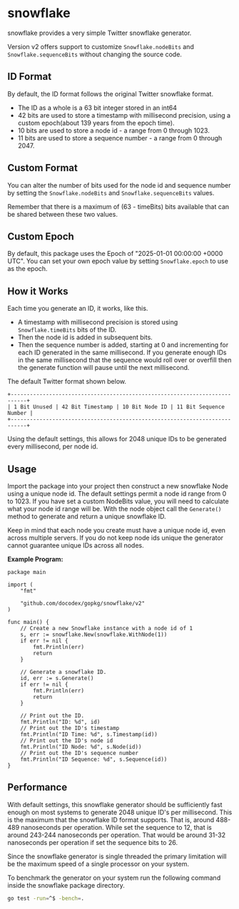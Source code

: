 # snowflake

snowflake provides a very simple Twitter snowflake generator.

Version v2 offers support to customize `Snowflake.nodeBits` and `Snowflake.sequenceBits` without changing the source code.

## ID Format

By default, the ID format follows the original Twitter snowflake format.

* The ID as a whole is a 63 bit integer stored in an int64
* 42 bits are used to store a timestamp with millisecond precision, using a custom epoch(about 139 years from the epoch time).
* 10 bits are used to store a node id - a range from 0 through 1023.
* 11 bits are used to store a sequence number - a range from 0 through 2047.

## Custom Format

You can alter the number of bits used for the node id and sequence number by setting the `Snowflake.nodeBits` and `Snowflake.sequenceBits` values.

Remember that there is a maximum of (63 - timeBits) bits available that can be shared between these two values.

## Custom Epoch

By default, this package uses the Epoch of "2025-01-01 00:00:00 +0000 UTC". You can set your own epoch value by setting `Snowflake.epoch` to use as the epoch.

## How it Works

Each time you generate an ID, it works, like this.

* A timestamp with millisecond precision is stored using `Snowflake.timeBits` bits of the ID.
* Then the node id is added in subsequent bits.
* Then the sequence number is added, starting at 0 and incrementing for each ID generated in the same millisecond. If you generate enough IDs in the same millisecond that the sequence would roll over or overfill then the generate function will pause until the next millisecond.

The default Twitter format shown below.

```
+---------------------------------------------------------------------------+
| 1 Bit Unused | 42 Bit Timestamp | 10 Bit Node ID | 11 Bit Sequence Number |
+---------------------------------------------------------------------------+
```

Using the default settings, this allows for 2048 unique IDs to be generated every millisecond, per node id.

## Usage

Import the package into your project then construct a new snowflake Node using a
unique node id. The default settings permit a node id range from 0 to 1023.
If you have set a custom NodeBits value, you will need to calculate what your
node id range will be. With the node object call the `Generate()` method to
generate and return a unique snowflake ID.

Keep in mind that each node you create must have a unique node id, even
across multiple servers.  If you do not keep node ids unique the generator
cannot guarantee unique IDs across all nodes.

**Example Program:**

```
package main

import (
	"fmt"

	"github.com/docodex/gopkg/snowflake/v2"
)

func main() {
	// Create a new Snowflake instance with a node id of 1
	s, err := snowflake.New(snowflake.WithNode(1))
	if err != nil {
		fmt.Println(err)
		return
	}

	// Generate a snowflake ID.
	id, err := s.Generate()
	if err != nil {
		fmt.Println(err)
		return
	}

	// Print out the ID.
	fmt.Println("ID: %d", id)
	// Print out the ID's timestamp
	fmt.Println("ID Time: %d", s.Timestamp(id))
	// Print out the ID's node id
	fmt.Println("ID Node: %d", s.Node(id))
	// Print out the ID's sequence number
	fmt.Println("ID Sequence: %d", s.Sequence(id))
}
```

## Performance

With default settings, this snowflake generator should be sufficiently fast
enough on most systems to generate 2048 unique ID's per millisecond. This is the
maximum that the snowflake ID format supports. That is, around 488-489
nanoseconds per operation. While set the sequence to 12, that is around
243-244 nanoseconds per operation. That would be around 31-32 nanoseconds
per operation if set the sequence bits to 26.

Since the snowflake generator is single threaded the primary limitation will be
the maximum speed of a single processor on your system.

To benchmark the generator on your system run the following command inside the
snowflake package directory.

```sh
go test -run=^$ -bench=.
```
